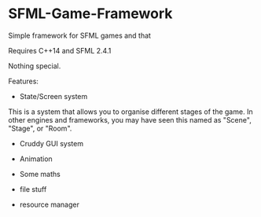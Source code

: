 # SFML-Game-Framework

Simple framework for SFML games and that


Requires C++14 and SFML 2.4.1

Nothing special.

Features:

* State/Screen system

This is a system that allows you to organise different stages of the game. In other engines and frameworks, you may have seen this named as "Scene", "Stage", or "Room".

* Cruddy GUI system

* Animation

* Some maths

* file stuff

* resource manager
